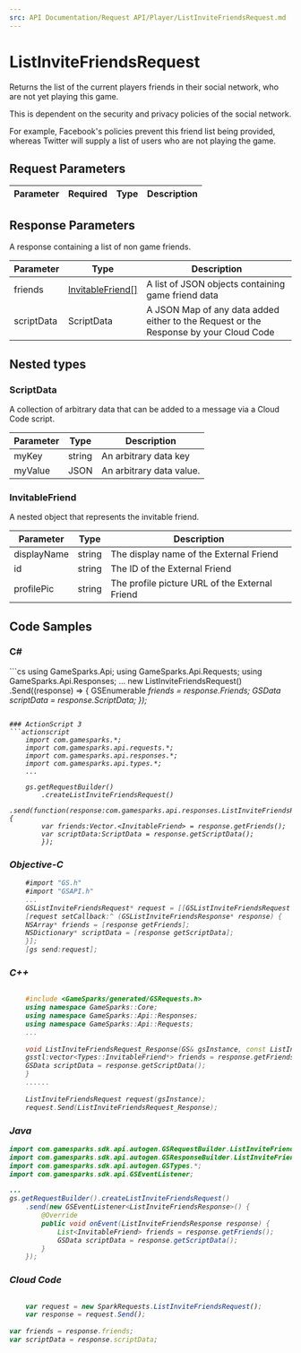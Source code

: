```yaml
---
src: API Documentation/Request API/Player/ListInviteFriendsRequest.md
---
```


# ListInviteFriendsRequest


Returns the list of the current players friends in their social network, who are not yet playing this game.

This is dependent on the security and privacy policies of the social network.

For example, Facebook's policies prevent this friend list being provided, whereas Twitter will supply a list of users who are not playing the game.


## Request Parameters

Parameter | Required | Type | Description
--------- | -------- | ---- | -----------

## Response Parameters


A response containing a list of non game friends.

Parameter | Type | Description
--------- | ---- | -----------
friends | [InvitableFriend[]](#invitablefriend) | A list of JSON objects containing game friend data
scriptData | ScriptData | A JSON Map of any data added either to the Request or the Response by your Cloud Code

## Nested types

### ScriptData

A collection of arbitrary data that can be added to a message via a Cloud Code script.

Parameter | Type | Description
--------- | ---- | -----------
myKey | string | An arbitrary data key
myValue | JSON | An arbitrary data value.

### InvitableFriend

A nested object that represents the invitable friend.

Parameter | Type | Description
--------- | ---- | -----------
displayName | string | The display name of the External Friend
id | string | The ID of the External Friend
profilePic | string | The profile picture URL of the External Friend


## Code Samples

<h3>C#</h3>
```cs
	using GameSparks.Api;
	using GameSparks.Api.Requests;
	using GameSparks.Api.Responses;
	...
	new ListInviteFriendsRequest()
		.Send((response) => {
		GSEnumerable<var> friends = response.Friends; 
		GSData scriptData = response.ScriptData; 
		});

```

### ActionScript 3
```actionscript
	import com.gamesparks.*;
	import com.gamesparks.api.requests.*;
	import com.gamesparks.api.responses.*;
	import com.gamesparks.api.types.*;
	...
	
	gs.getRequestBuilder()
	    .createListInviteFriendsRequest()
		.send(function(response:com.gamesparks.api.responses.ListInviteFriendsResponse):void {
		var friends:Vector.<InvitableFriend> = response.getFriends(); 
		var scriptData:ScriptData = response.getScriptData(); 
		});

```

### Objective-C
```objectivec
	#import "GS.h"
	#import "GSAPI.h"
	...
	GSListInviteFriendsRequest* request = [[GSListInviteFriendsRequest alloc] init];
	[request setCallback:^ (GSListInviteFriendsResponse* response) {
	NSArray* friends = [response getFriends]; 
	NSDictionary* scriptData = [response getScriptData]; 
	}];
	[gs send:request];

```

### C++
```cpp

	#include <GameSparks/generated/GSRequests.h>
	using namespace GameSparks::Core;
	using namespace GameSparks::Api::Responses;
	using namespace GameSparks::Api::Requests;
	...
	
	void ListInviteFriendsRequest_Response(GS& gsInstance, const ListInviteFriendsResponse& response) {
	gsstl:vector<Types::InvitableFriend*> friends = response.getFriends(); 
	GSData scriptData = response.getScriptData(); 
	}
	......
	
	ListInviteFriendsRequest request(gsInstance);
	request.Send(ListInviteFriendsRequest_Response);
```

### Java
```java
import com.gamesparks.sdk.api.autogen.GSRequestBuilder.ListInviteFriendsRequest;
import com.gamesparks.sdk.api.autogen.GSResponseBuilder.ListInviteFriendsResponse;
import com.gamesparks.sdk.api.autogen.GSTypes.*;
import com.gamesparks.sdk.api.GSEventListener;

...
gs.getRequestBuilder().createListInviteFriendsRequest()
	.send(new GSEventListener<ListInviteFriendsResponse>() {
		@Override
		public void onEvent(ListInviteFriendsResponse response) {
			List<InvitableFriend> friends = response.getFriends(); 
			GSData scriptData = response.getScriptData(); 
		}
	});

```

### Cloud Code
```javascript

	var request = new SparkRequests.ListInviteFriendsRequest();
	var response = request.Send();
	
var friends = response.friends; 
var scriptData = response.scriptData; 
```


